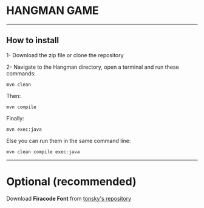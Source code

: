 # HANGMAN GAME

--------------------

## How to install

1- Download the zip file or clone the repository 

2- Navigate to the Hangman directory, open a terminal and run these commands:

    mvn clean

Then: 

    mvn compile

Finally: 

    mvn exec:java

Else you can run them in the same command line:

    mvn clean compile exec:java

------------------------

# Optional (recommended) 

Download **Firacode Font** from [tonsky's repository](https://github.com/tonsky/FiraCode)
